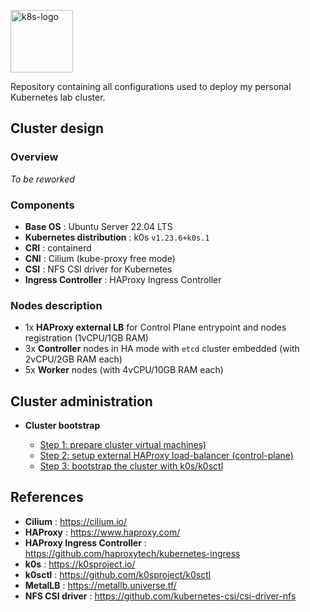 <p><img src="https://upload.wikimedia.org/wikipedia/commons/thumb/6/67/Kubernetes_logo.svg/2560px-Kubernetes_logo.svg.png" alt="k8s-logo" title="k8s" align="top" height=100 /></p>

Repository containing all configurations used to deploy my personal Kubernetes lab cluster.

## Cluster design

### Overview

*To be reworked*

### Components

  - **Base OS** : Ubuntu Server 22.04 LTS
  - **Kubernetes distribution** : k0s `v1.23.6+k0s.1`
  - **CRI** : containerd
  - **CNI** : Cilium (kube-proxy free mode)
  - **CSI** : NFS CSI driver for Kubernetes
  - **Ingress Controller** : HAProxy Ingress Controller

### Nodes description

  - 1x **HAProxy external LB** for Control Plane entrypoint and nodes registration (1vCPU/1GB RAM)
  - 3x **Controller** nodes in HA mode with `etcd` cluster embedded (with 2vCPU/2GB RAM each)
  - 5x **Worker** nodes (with 4vCPU/10GB RAM each)

## Cluster administration

* **Cluster bootstrap**

  - [Step 1: prepare cluster virtual machines)](cluster/nodes/)
  - [Step 2: setup external HAProxy load-balancer (control-plane)](cluster/external-lb/)
  - [Step 3: bootstrap the cluster with k0s/k0sctl](cluster/k0s/)

## References

- **Cilium** : https://cilium.io/
- **HAProxy** : https://www.haproxy.com/
- **HAProxy Ingress Controller** : https://github.com/haproxytech/kubernetes-ingress
- **k0s** : https://k0sproject.io/
- **k0sctl** : https://github.com/k0sproject/k0sctl
- **MetalLB** : https://metallb.universe.tf/
- **NFS CSI driver** : https://github.com/kubernetes-csi/csi-driver-nfs
